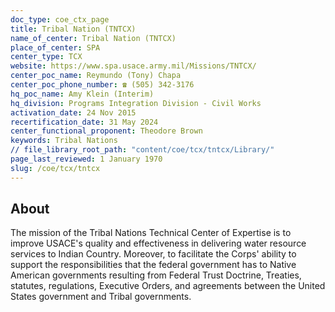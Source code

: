 ```yaml
---
doc_type: coe_ctx_page
title: Tribal Nation (TNTCX)
name_of_center: Tribal Nation (TNTCX)
place_of_center: SPA
center_type: TCX
website: https://www.spa.usace.army.mil/Missions/TNTCX/
center_poc_name: Reymundo (Tony) Chapa
center_poc_phone_number: ☎ (505) 342-3176
hq_poc_name: Amy Klein (Interim)
hq_division: Programs Integration Division - Civil Works
activation_date: 24 Nov 2015
recertification_date: 31 May 2024
center_functional_proponent: Theodore Brown
keywords: Tribal Nations
// file_library_root_path: "content/coe/tcx/tntcx/Library/"
page_last_reviewed: 1 January 1970
slug: /coe/tcx/tntcx
---
```


## About

The mission of the Tribal Nations Technical Center of Expertise is to improve USACE's quality and effectiveness in delivering water resource services to Indian Country. Moreover, to facilitate the Corps' ability to support the responsibilities that the federal government has to Native American governments resulting from Federal Trust Doctrine, Treaties, statutes, regulations, Executive Orders, and agreements between the United States government and Tribal governments.


